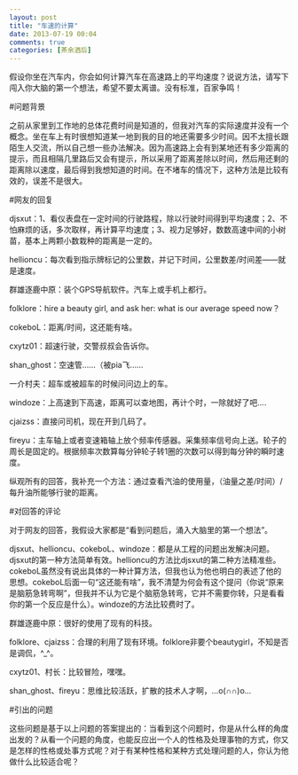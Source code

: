 ```yaml
---
layout: post
title: "车速的计算"
date: 2013-07-19 00:04
comments: true
categories: [茶余酒后]
---
```

假设你坐在汽车内，你会如何计算汽车在高速路上的平均速度？说说方法，请写下闯入你大脑的第一个想法，希望不要太离谱。没有标准，百家争鸣！


#问题背景

之前从家里到工作地的总体花费时间是知道的，但我对汽车的实际速度并没有一个概念。坐在车上有时很想知道某一地到我的目的地还需要多少时间。因不太擅长跟陌生人交流，所以自己想一些办法解决。因为高速路上会有到某地还有多少距离的提示，而且相隔几里路后又会有提示，所以采用了距离差除以时间，然后用还剩的距离除以速度，最后得到我想知道的时间。在不堵车的情况下，这种方法是比较有效的，误差不是很大。


#网友的回复

djsxut：1、看仪表盘在一定时间的行驶路程，除以行驶时间得到平均速度；2、不怕麻烦的话，多次取样，再计算平均速度；3、视力足够好，数数高速中间的小树苗，基本上两颗小数栽种的距离是一定的。

hellioncu：每次看到指示牌标记的公里数，并记下时间，公里数差/时间差——就是速度。

群雄逐鹿中原：装个GPS导航软件。汽车上或手机上都行。

folklore：hire a beauty girl, and ask her: what is our average speed now？

cokeboL：距离/时间，这还能有啥。

cxytz01：超速行驶，交警叔叔会告诉你。    
<!--more-->
shan_ghost：空速管……（被pia飞……        

一介村夫：超车或被超车的时候问问边上的车。

windoze：上高速到下高速，距离可以查地图，再计个时，一除就好了吧….

cjaizss：直接问司机，现在开到几码了。

fireyu：主车轴上或者变速箱轴上放个频率传感器。采集频率信号向上送。轮子的周长是固定的。根据频率次数算每分钟轮子转1圈的次数可以得到每分钟的瞬时速度。

纵观所有的回答，我补充一个方法：通过查看汽油的使用量，（油量之差/时间）/每升油所能够行驶的距离。


#对回答的评论

对于网友的回答，我假设大家都是“看到问题后，涌入大脑里的第一个想法”。

djsxut、hellioncu、cokeboL、windoze：都是从工程的问题出发解决问题。djsxut的第一种方法简单有效。hellioncu的方法比djsxut的第二种方法精准些。cokeboL虽然没有说出具体的一种计算方法，但我也认为他也明白的表述了他的思想。cokeboL后面一句“这还能有啥”，我不清楚为何会有这个提问（你说“原来是脑筋急转弯啊”，但我并不认为它是个脑筋急转弯，它并不需要你转，只是看看你的第一个反应是什么）。windoze的方法比较费时了。

群雄逐鹿中原：很好的使用了现有的科技。

folklore、cjaizss：合理的利用了现有环境。folklore非要个beautygirl，不知是否是调侃，^_^。

cxytz01、村长：比较冒险，嘿嘿。

shan_ghost、fireyu：思维比较活跃，扩散的技术人才啊，...o(∩∩)o...


#引出的问题

这些问题是基于以上问题的答案提出的：当看到这个问题时，你是从什么样的角度出发的？从看一个问题的角度，也能反应出一个人的性格及处理事物的方式，你又是怎样的性格或处事方式呢？对于有某种性格和某种方式处理问题的人，你认为他做什么比较适合呢？
